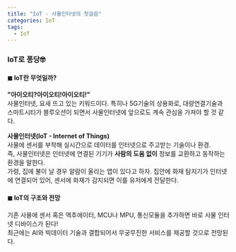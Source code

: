 ```yaml
---
title: "IoT - 사물인터넷의 첫걸음"
categories: IoT
tags:
  - IoT
---
```

### IoT로 퐁당🤓     

#### ◼︎ IoT란 무엇일까?     
__"아이오티?아이오티!아이오티!"__       
사물인터넷, 요새 뜨고 있는 키워드이다. 특히나 5G기술의 상용화로, 대량연결기술과 스마트시티가 블루오션이 되면서 사물인터넷에 앞으로도 계속 관심을 가져야 할 것 같다.     

__사물인터넷(IoT - Internet of Things)__      
사물에 센서를 부착해 실시간으로 데이터를 인터넷으로 주고받는 기술이나 환경.     
즉, 사물인터넷은 인터넷에 연결된 기기가 __사람의 도움 없이__ 정보를 교환하고 동작하는 환경을 말한다.    
가령, 집에 불이 날 경우 알람이 울리는 앱이 있다고 하자. 집안에 화재 탐지기가 인터넷에 연결되어 있어, 센서에 화재가 감지되면 이를 유저에게 전달한다.         

#### ◼︎ IoT의 구조와 전망                  
기존 사물에 센서 혹은 액추에이터, MCU나 MPU, 통신모듈을 추가하면 바로 사물 인터넷 디바이스가 된다!     
최근에는 AI와 빅데이터 기술과 결합되어서 무궁무진한 서비스를 제공할 것으로 전망된다.    
